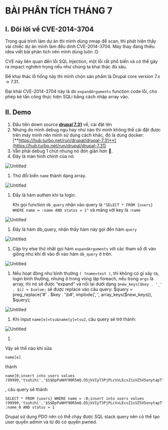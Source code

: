 # BÀI PHÂN TÍCH THÁNG 7

## I. Đôi lời về CVE-2014-3704

Trong quá trình làm dự án thì mình dùng nmap để scan, thì phát hiện thấy vài chiếc dự án mình làm đều dính CVE-2014-3704. May thay đang thiếu idea viết bài phân tích nên mình dùng luôn :D

CVE này liên quan đến lỗi SQL injection, một lỗi rất phổ biến và có thể gây ra impact nghiêm trọng nếu như chúng ta khai thác đủ sâu. 

Để khai thác lỗ hổng này thì mình chọn sản phẩm là Drupal core version 7.x -> 7.31.

Đại khái CVE-2014-3704 này là do `expandArguments` function code lỗi, cho phép kẻ tấn công thực hiện SQLi bằng cách nhập array vào.

## II. Demo

1. Đầu tiên down source [**drupal 7.31**](https://www.drupal.org/project/drupal/releases/7.31) về, cài đặt lên
2. Nhưng do mình debug ngu hay như nào thì mình không thể cài đặt được trên máy mình nên mình sử dụng cách khác, đó là dùng docker: [**https://hub.turbo.net/run/drupal/drupal-7.31**](https://hub.turbo.net/run/drupal/drupal-7.31)
3. Vẫn phải debug 1 chút nhưng nó đơn giản hơn 🙂.
4. Đây là màn hình chính của nó:

![Untitled](BA%CC%80I%20PHA%CC%82N%20TI%CC%81CH%20THA%CC%81NG%207%207ed66a1d429b41cf85c74e4e055ee7eb/Untitled.png)

1. Thử đổi biến `name` thành dạng array.

![Untitled](BA%CC%80I%20PHA%CC%82N%20TI%CC%81CH%20THA%CC%81NG%207%207ed66a1d429b41cf85c74e4e055ee7eb/Untitled%201.png)

1. Đầy là hàm authen khi ta login.
    
    Khi gọi function `db_query` nhận vào query là `"SELECT * FROM {users} WHERE name = :name AND status = 1"` và mảng với key là `:name`
    

![Untitled](BA%CC%80I%20PHA%CC%82N%20TI%CC%81CH%20THA%CC%81NG%207%207ed66a1d429b41cf85c74e4e055ee7eb/Untitled%202.png)

1. Đây là hàm db_query, nhận thấy hàm này gọi đến hàm `query`

![Untitled](BA%CC%80I%20PHA%CC%82N%20TI%CC%81CH%20THA%CC%81NG%207%207ed66a1d429b41cf85c74e4e055ee7eb/Untitled%203.png)

1. Cặp try else thứ nhất gọi hàm `expandArguments` với các tham số đi vào giống như khi đi vào đi vào hàm `db_query` ở trên.

![Untitled](BA%CC%80I%20PHA%CC%82N%20TI%CC%81CH%20THA%CC%81NG%207%207ed66a1d429b41cf85c74e4e055ee7eb/Untitled%204.png)

1. Nếu hoạt động như bình thường `( ?name=test )`, thì không có gì xảy ra, login bình thường, nhưng ở trong vòng lặp foreach, nếu trong `args` là array, thì nó sẽ được “expand” và nối lại dưới dạng `$new_keys[$key . '_' . $i] = $value;` sẽ được replace vào câu query: $query = preg_replace('#' . $key . '\b#', implode(', ', array_keys($new_keys)), $query); 

![Untitled](BA%CC%80I%20PHA%CC%82N%20TI%CC%81CH%20THA%CC%81NG%207%207ed66a1d429b41cf85c74e4e055ee7eb/Untitled%205.png)

1. Khi input `name[e]=tsu&name[y]=tsu2`, câu query sẽ trở thành:

![Untitled](BA%CC%80I%20PHA%CC%82N%20TI%CC%81CH%20THA%CC%81NG%207%207ed66a1d429b41cf85c74e4e055ee7eb/Untitled%206.png)

1. 

Vậy sẽ thế nào khi sửa

```
name[e]
```

thành

```
name[0;insert into users values (99999,'tsuhihi','$S$DpPaNHY90R5mQ.O5jkVIyT3PjPLcVvLEcsZ1sVZ5X5onytapTfkk','hacked@gmail.com','','',NULL,0,0,0,1,NULL,'',0,'',NULL);#]
```

, câu query sẽ thành

```
SELECT * FROM {users} WHERE name = :0;insert into users values (99999,'tsuhihi','$S$DpPaNHY90R5mQ.O5jkVIyT3PjPLcVvLEcsZ1sVZ5X5onytapTfkk','hacked@gmail.com','','',NULL,0,0,0,1,NULL,'',0,'',NULL);#, :name_0 AND status = 1
```

Drupal sử dụng PDO nên có thể chạy được SQL stack query nên có thể tạo user quyền admin và từ đó có quyền pwned.